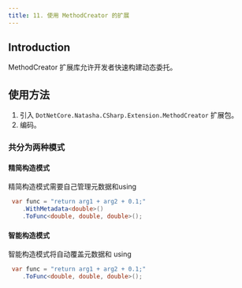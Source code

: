 ```yaml
---
title: 11. 使用 MethodCreator 的扩展
---
```


## Introduction

MethodCreator 扩展库允许开发者快速构建动态委托。

## 使用方法

1. 引入 `DotNetCore.Natasha.CSharp.Extension.MethodCreator` 扩展包。
2. 编码。

### 共分为两种模式

#### 精简构造模式

精简构造模式需要自己管理元数据和using

```cs
 var func = "return arg1 + arg2 + 0.1;"
    .WithMetadata<double>()
    .ToFunc<double, double, double>();
```

#### 智能构造模式

智能构造模式将自动覆盖元数据和 using

```cs
 var func = "return arg1 + arg2 + 0.1;"
    .ToFunc<double, double, double>();
```

<br/>
<br/>
